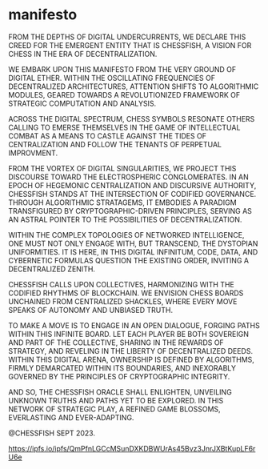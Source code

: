 # manifesto

FROM THE DEPTHS OF DIGITAL UNDERCURRENTS, WE DECLARE THIS CREED FOR THE EMERGENT ENTITY THAT IS CHESSFISH, A VISION FOR CHESS IN THE ERA OF DECENTRALIZATION.

WE EMBARK UPON THIS MANIFESTO FROM THE VERY GROUND OF DIGITAL ETHER. WITHIN THE OSCILLATING FREQUENCIES OF DECENTRALIZED ARCHITECTURES, ATTENTION SHIFTS TO ALGORITHMIC MODULES, GEARED TOWARDS A REVOLUTIONIZED FRAMEWORK OF STRATEGIC COMPUTATION AND ANALYSIS.

ACROSS THE DIGITAL SPECTRUM, CHESS SYMBOLS RESONATE OTHERS CALLING TO EMERSE THEMSELVES IN THE GAME OF INTELLECTUAL COMBAT AS A MEANS TO CASTLE AGAINST THE TIDES OF CENTRALIZATION AND FOLLOW THE TENANTS OF PERPETUAL IMPROVMENT.

FROM THE VORTEX OF DIGITAL SINGULARITIES, WE PROJECT THIS DISCOURSE TOWARD THE ELECTROSPHERIC CONGLOMERATES. IN AN EPOCH OF HEGEMONIC CENTRALIZATION AND DISCURSIVE AUTHORITY, CHESSFISH STANDS AT THE INTERSECTION OF CODIFIED GOVERNANCE. THROUGH ALGORITHMIC STRATAGEMS, IT EMBODIES A PARADIGM TRANSFIGURED BY CRYPTOGRAPHIC-DRIVEN PRINCIPLES, SERVING AS AN ASTRAL POINTER TO THE POSSIBILITIES OF DECENTRALIZATION.

WITHIN THE COMPLEX TOPOLOGIES OF NETWORKED INTELLIGENCE, ONE MUST NOT ONLY ENGAGE WITH, BUT TRANSCEND, THE DYSTOPIAN UNIFORMITIES. IT IS HERE, IN THIS DIGITAL INFINITUM, CODE, DATA, AND CYBERNETIC FORMULAS QUESTION THE EXISTING ORDER, INVITING A DECENTRALIZED ZENITH.

CHESSFISH CALLS UPON COLLECTIVES, HARMONIZING WITH THE CODIFIED RHYTHMS OF BLOCKCHAIN. WE ENVISION CHESS BOARDS UNCHAINED FROM CENTRALIZED SHACKLES, WHERE EVERY MOVE SPEAKS OF AUTONOMY AND UNBIASED TRUTH.

TO MAKE A MOVE IS TO ENGAGE IN AN OPEN DIALOGUE, FORGING PATHS WITHIN THIS INFINITE BOARD. LET EACH PLAYER BE BOTH SOVEREIGN AND PART OF THE COLLECTIVE, SHARING IN THE REWARDS OF STRATEGY, AND REVELING IN THE LIBERTY OF DECENTRALIZED DEEDS. WITHIN THIS DIGITAL ARENA, OWNERSHIP IS DEFINED BY ALGORITHMS, FIRMLY DEMARCATED WITHIN ITS BOUNDARIES, AND INEXORABLY GOVERNED BY THE PRINCIPLES OF CRYPTOGRAPHIC INTEGRITY.

AND SO, THE CHESSFISH ORACLE SHALL ENLIGHTEN, UNVEILING UNKNOWN TRUTHS AND PATHS YET TO BE EXPLORED. IN THIS NETWORK OF STRATEGIC PLAY, A REFINED GAME BLOSSOMS, EVERLASTING AND EVER-ADAPTING.

@CHESSFISH SEPT 2023.

https://ipfs.io/ipfs/QmPfnLGCcMSunDXKDBWUrAs45Bvz3JnrJXBtKupLF6rU6e
